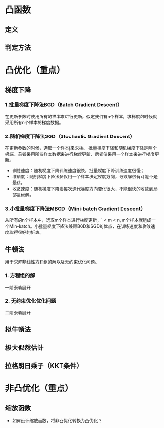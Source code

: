 # 凸函数
## 定义
## 判定方法
# 凸优化（重点）
## 梯度下降
### 1.批量梯度下降法BGD（Batch Gradient Descent）
  在更新参数时使用所有的样本来进行更新。假定我们有n个样本，求梯度的时候就采用所有n个样本的梯度数据。
### 2.随机梯度下降法SGD（Stochastic Gradient Descent）
  在更新参数的时候，选取一个样本j来求梯。
  批量梯度下降和随机梯度下降是两个极端，前者采用所有样本数据来进行梯度更新，后者仅采用一个样本来进行梯度更新。
  
  * 训练速度：随机梯度下降训练速度很快，批量梯度下降训练速度很慢； 
  * 准确度：随机梯度下降法仅仅用一个样本决定梯度方向，导致解很有可能不是最优。 
  * 收敛速度：随机梯度下降法每次迭代梯度方向变化很大，不能很快的收敛到局部最优解。
### 3.小批量梯度下降法MBGD（Mini-batch Gradient Descent）
  从所有的n个样本中，选取m个样本进行梯度更新，1 < m < n, m个样本就组成一个Min-batch。小批量梯度下降法兼顾BGD和SGD的优点，在训练速度和收敛速度取得很好的折衷。
## 牛顿法
  用于求解非线性方程组的解以及无约束优化问题。
### 1. 方程组的解
  一阶泰勒展开
### 2. 无约束优化优化问题
  二阶泰勒展开
## 拟牛顿法
## 极大似然估计
## 拉格朗日乘子（KKT条件）
# 非凸优化（重点）
## 缩放函数
* 如何设计缩放函数，将非凸优化转换为凸优化？
